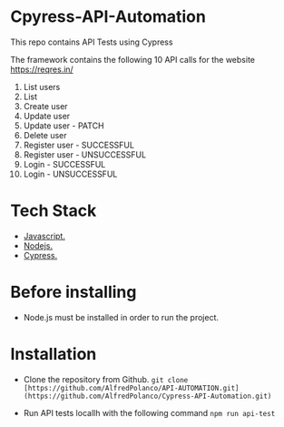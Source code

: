 # Cpyress-API-Automation
This repo contains API Tests using Cypress

The framework contains the following 10 API calls for the website https://reqres.in/


1. List users
2. List <Resources>
3. Create user
4. Update user
4. Update user - PATCH
5. Delete user
6. Register user - SUCCESSFUL
7. Register user - UNSUCCESSFUL
8. Login - SUCCESSFUL
9. Login - UNSUCCESSFUL

# Tech Stack

* [Javascript.](https://developer.mozilla.org/en-US/docs/Learn/Getting_started_with_the_web/JavaScript_basics)
* [Nodejs.](https://nodejs.org/en/about/)
* [Cypress.](https://docs.cypress.io/guides/getting-started/installing-cypress#What-you-ll-learn)


# Before installing

* Node.js must be installed in order to run the project.


# Installation

* Clone the repository from Github.
`git clone [https://github.com/AlfredPolanco/API-AUTOMATION.git](https://github.com/AlfredPolanco/Cypress-API-Automation.git)`

* Run API tests locallh with the following command
`npm run api-test` 
